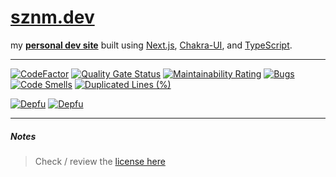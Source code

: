 # [sznm.dev](https://sznm.dev)

my **[personal dev site](https://sznm.dev)** built using [Next.js](https://nextjs.org), [Chakra-UI](https://chakra-ui.com), and [TypeScript](https://www.typescriptlang.org/).

---

[![CodeFactor](https://www.codefactor.io/repository/github/sozonome/sznm.dev/badge?s=1a963105690338a52f13747c957ea3b719a50f6b)](https://www.codefactor.io/repository/github/sozonome/sznm.dev)
[![Quality Gate Status](https://sonarcloud.io/api/project_badges/measure?project=sozonome_sznm.dev&metric=alert_status)](https://sonarcloud.io/dashboard?id=sozonome_sznm.dev) [![Maintainability Rating](https://sonarcloud.io/api/project_badges/measure?project=sozonome_sznm.dev&metric=sqale_rating)](https://sonarcloud.io/dashboard?id=sozonome_sznm.dev) [![Bugs](https://sonarcloud.io/api/project_badges/measure?project=sozonome_sznm.dev&metric=bugs)](https://sonarcloud.io/dashboard?id=sozonome_sznm.dev) [![Code Smells](https://sonarcloud.io/api/project_badges/measure?project=sozonome_sznm.dev&metric=code_smells)](https://sonarcloud.io/dashboard?id=sozonome_sznm.dev) [![Duplicated Lines (%)](https://sonarcloud.io/api/project_badges/measure?project=sozonome_sznm.dev&metric=duplicated_lines_density)](https://sonarcloud.io/dashboard?id=sozonome_sznm.dev)

[![Depfu](https://badges.depfu.com/badges/cdb99b542fc44b9ad143bfa3507ac3d7/overview.svg)](https://depfu.com/github/sozonome/sznm.dev?project_id=27949) [![Depfu](https://badges.depfu.com/badges/cdb99b542fc44b9ad143bfa3507ac3d7/count.svg)](https://depfu.com/github/sozonome/sznm.dev?project_id=27949)

---

##### Notes

> Check / review the [license here](https://github.com/sozonome/sznm.dev/blob/main/LICENSE)
